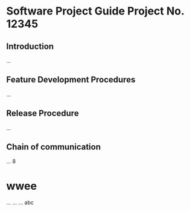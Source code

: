 # Software Project Guide Project No. 12345
## Introduction
...
## Feature Development Procedures
...
## Release Procedure
...
## Chain of communication
...
8

# wwee
...
...
...
abc